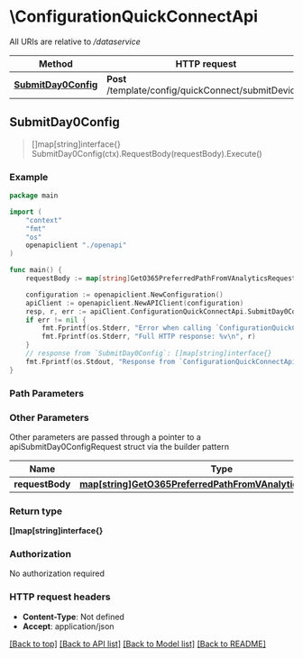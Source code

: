# \ConfigurationQuickConnectApi

All URIs are relative to */dataservice*

Method | HTTP request | Description
------------- | ------------- | -------------
[**SubmitDay0Config**](ConfigurationQuickConnectApi.md#SubmitDay0Config) | **Post** /template/config/quickConnect/submitDevices | 



## SubmitDay0Config

> []map[string]interface{} SubmitDay0Config(ctx).RequestBody(requestBody).Execute()





### Example

```go
package main

import (
    "context"
    "fmt"
    "os"
    openapiclient "./openapi"
)

func main() {
    requestBody := map[string]GetO365PreferredPathFromVAnalyticsRequestValue{"key": *openapiclient.NewGetO365PreferredPathFromVAnalyticsRequestValue()} // map[string]GetO365PreferredPathFromVAnalyticsRequestValue |  (optional)

    configuration := openapiclient.NewConfiguration()
    apiClient := openapiclient.NewAPIClient(configuration)
    resp, r, err := apiClient.ConfigurationQuickConnectApi.SubmitDay0Config(context.Background()).RequestBody(requestBody).Execute()
    if err != nil {
        fmt.Fprintf(os.Stderr, "Error when calling `ConfigurationQuickConnectApi.SubmitDay0Config``: %v\n", err)
        fmt.Fprintf(os.Stderr, "Full HTTP response: %v\n", r)
    }
    // response from `SubmitDay0Config`: []map[string]interface{}
    fmt.Fprintf(os.Stdout, "Response from `ConfigurationQuickConnectApi.SubmitDay0Config`: %v\n", resp)
}
```

### Path Parameters



### Other Parameters

Other parameters are passed through a pointer to a apiSubmitDay0ConfigRequest struct via the builder pattern


Name | Type | Description  | Notes
------------- | ------------- | ------------- | -------------
 **requestBody** | [**map[string]GetO365PreferredPathFromVAnalyticsRequestValue**](GetO365PreferredPathFromVAnalyticsRequestValue.md) |  | 

### Return type

**[]map[string]interface{}**

### Authorization

No authorization required

### HTTP request headers

- **Content-Type**: Not defined
- **Accept**: application/json

[[Back to top]](#) [[Back to API list]](../README.md#documentation-for-api-endpoints)
[[Back to Model list]](../README.md#documentation-for-models)
[[Back to README]](../README.md)

